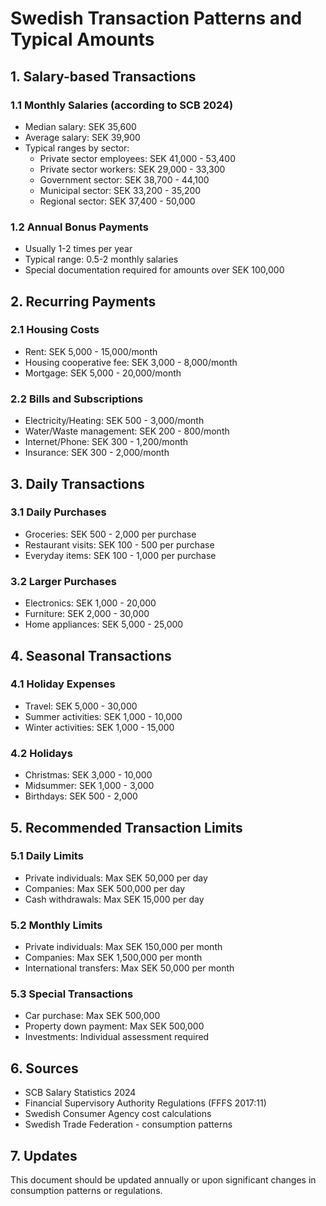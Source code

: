 # Swedish Transaction Patterns and Typical Amounts

## 1. Salary-based Transactions

### 1.1 Monthly Salaries (according to SCB 2024)
- Median salary: SEK 35,600
- Average salary: SEK 39,900
- Typical ranges by sector:
  * Private sector employees: SEK 41,000 - 53,400
  * Private sector workers: SEK 29,000 - 33,300
  * Government sector: SEK 38,700 - 44,100
  * Municipal sector: SEK 33,200 - 35,200
  * Regional sector: SEK 37,400 - 50,000

### 1.2 Annual Bonus Payments
- Usually 1-2 times per year
- Typical range: 0.5-2 monthly salaries
- Special documentation required for amounts over SEK 100,000

## 2. Recurring Payments

### 2.1 Housing Costs
- Rent: SEK 5,000 - 15,000/month
- Housing cooperative fee: SEK 3,000 - 8,000/month
- Mortgage: SEK 5,000 - 20,000/month

### 2.2 Bills and Subscriptions
- Electricity/Heating: SEK 500 - 3,000/month
- Water/Waste management: SEK 200 - 800/month
- Internet/Phone: SEK 300 - 1,200/month
- Insurance: SEK 300 - 2,000/month

## 3. Daily Transactions

### 3.1 Daily Purchases
- Groceries: SEK 500 - 2,000 per purchase
- Restaurant visits: SEK 100 - 500 per purchase
- Everyday items: SEK 100 - 1,000 per purchase

### 3.2 Larger Purchases
- Electronics: SEK 1,000 - 20,000
- Furniture: SEK 2,000 - 30,000
- Home appliances: SEK 5,000 - 25,000

## 4. Seasonal Transactions

### 4.1 Holiday Expenses
- Travel: SEK 5,000 - 30,000
- Summer activities: SEK 1,000 - 10,000
- Winter activities: SEK 1,000 - 15,000

### 4.2 Holidays
- Christmas: SEK 3,000 - 10,000
- Midsummer: SEK 1,000 - 3,000
- Birthdays: SEK 500 - 2,000

## 5. Recommended Transaction Limits

### 5.1 Daily Limits
- Private individuals: Max SEK 50,000 per day
- Companies: Max SEK 500,000 per day
- Cash withdrawals: Max SEK 15,000 per day

### 5.2 Monthly Limits
- Private individuals: Max SEK 150,000 per month
- Companies: Max SEK 1,500,000 per month
- International transfers: Max SEK 50,000 per month

### 5.3 Special Transactions
- Car purchase: Max SEK 500,000
- Property down payment: Max SEK 500,000
- Investments: Individual assessment required

## 6. Sources
- SCB Salary Statistics 2024
- Financial Supervisory Authority Regulations (FFFS 2017:11)
- Swedish Consumer Agency cost calculations
- Swedish Trade Federation - consumption patterns

## 7. Updates
This document should be updated annually or upon significant changes in consumption patterns or regulations. 